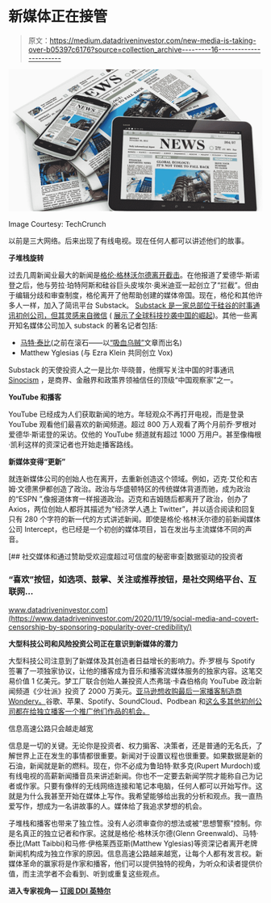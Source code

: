 # 新媒体正在接管

> 原文：<https://medium.datadriveninvestor.com/new-media-is-taking-over-b05397c6176?source=collection_archive---------16----------------------->

![](img/4de2716dec6e6a71b021869cb566270d.png)

Image Courtesy: TechCrunch

以前是三大网络。后来出现了有线电视。现在任何人都可以讲述他们的故事。

**子堆栈旋转**

过去几周新闻业最大的新闻是[格伦·格林沃尔德离开截击](https://greenwald.substack.com/p/my-resignation-from-the-intercept)。在他报道了爱德华·斯诺登之后，他与劳拉·珀特阿斯和硅谷巨头皮埃尔·奥米迪亚一起创立了“拦截”。但由于编辑分歧和审查制度，格伦离开了他帮助创建的媒体帝国。现在，格伦和其他许多人一样，加入了简讯平台 Substack。 [Substack 是一家总部位于硅谷的时事通讯初创公司，但其灵感来自微信](https://www.scmp.com/tech/apps-social/article/3105825/how-us-newsletter-site-substack-took-inspiration-chinas-wechat) ( [展示了全球科技抄袭中国的崛起](https://www.gartner.com/en/marketing/insights/daily-insights/how-us-tech-giants-copy-china))。其他一些离开知名媒体公司加入 substack 的著名记者包括:

*   [马特·泰比](https://taibbi.substack.com/)(之前在滚石——以[“吸血乌贼”](https://www.rollingstone.com/politics/politics-news/the-great-american-bubble-machine-195229/)文章而出名)
*   Matthew Yglesias (与 Ezra Klein 共同创立 Vox)

Substack 的天使投资人之一是比尔·毕晓普，他撰写关注中国的时事通讯 [Sinocism](https://sinocism.com/) ，是商界、金融界和政策界领袖信任的顶级“中国观察家”之一。

**YouTube 和播客**

YouTube 已经成为人们获取新闻的地方。年轻观众不再打开电视，而是登录 YouTube 观看他们最喜欢的新闻频道。超过 800 万人观看了两个月前乔·罗根对爱德华·斯诺登的采访。仅他的 YouTube 频道就有超过 1000 万用户。甚至像梅根·凯利这样的资深记者也开始走播客路线。

**新媒体变得“更新”**

就连新媒体公司的创始人也在离开，去重新创造这个领域。例如，迈克·艾伦和吉姆·文德黑伊都创造了政治。政治与华盛顿特区的传统媒体背道而驰，成为政治的“ESPN ”,像报道体育一样报道政治。迈克和吉姆随后都离开了政治，创办了 Axios，两位创始人都将其描述为“经济学人遇上 Twitter”，并以适合阅读和回复只有 280 个字符的新一代的方式讲述新闻。即使是格伦·格林沃尔德的前新闻媒体公司 Intercept，也已经是一个初创的媒体项目，旨在发出与主流媒体不同的声音。

[](https://www.datadriveninvestor.com/2020/11/19/social-media-and-covert-censorship-by-sponsoring-popularity-over-credibility/) [## 社交媒体和通过赞助受欢迎度超过可信度的秘密审查|数据驱动的投资者

### “喜欢”按钮，如选项、鼓掌、关注或推荐按钮，是社交网络平台、互联网…

www.datadriveninvestor.com](https://www.datadriveninvestor.com/2020/11/19/social-media-and-covert-censorship-by-sponsoring-popularity-over-credibility/) 

**大型科技公司和风险投资公司正在意识到新媒体的潜力**

大型科技公司注意到了新媒体及其创造者日益增长的影响力。乔·罗根与 Spotify 签署了一项独家协议，让他的播客成为音乐和播客流媒体服务的独家内容。这笔交易价值 1 亿美元。梦工厂联合创始人兼投资人杰弗瑞·卡森伯格向 YouTube 政治新闻频道《少壮派》投资了 2000 万美元。[亚马逊想收购最后一家播客制造商 Wondery。](https://www.wsj.com/articles/amazon-in-talks-to-buy-podcast-maker-wondery-11606931396)谷歌、苹果、Spotify、SoundCloud、Podbean 和[这么多其他初创公司都在给独立播客一个推广他们作品的机会。](https://www.podcastinsights.com/best-podcast-apps/)

信息高速公路只会越走越宽

信息是一切的关键。无论你是投资者、权力掮客、决策者，还是普通的无名氏，了解世界上正在发生的事情都很重要。新闻对于设置议程也很重要。如果数据是新的石油，新闻就是新的燃料。现在，你不必成为鲁珀特·默多克(Rupert Murdoch)或有线电视的高薪新闻播音员来讲述新闻。你也不一定要去新闻学院才能称自己为记者或作家。只要有像样的无线网络连接和笔记本电脑，任何人都可以开始写作。这就是为什么我甚至开始在媒体上写作。我希望能够给出我的分析和观点。我一直热爱写作，想成为一名讲故事的人。媒体给了我追求梦想的机会。

子堆栈和播客也带来了独立性。没有人必须审查你的想法或被“思想警察”控制。你是名真正的独立记者和作家。这就是格伦·格林沃尔德(Glenn Greenwald)、马特·泰比(Matt Taibbi)和马修·伊格莱西亚斯(Matthew Yglesias)等资深记者离开老牌新闻机构成为独立作家的原因。信息高速公路越来越宽，让每个人都有发言权。新媒体革命的赢家将是作家和播客，他们可以提供独特的视角，为听众和读者提供价值，而主流学者不会看到、听到或重复这些观点。

**进入专家视角—** [**订阅 DDI 英特尔**](https://datadriveninvestor.com/ddi-intel)